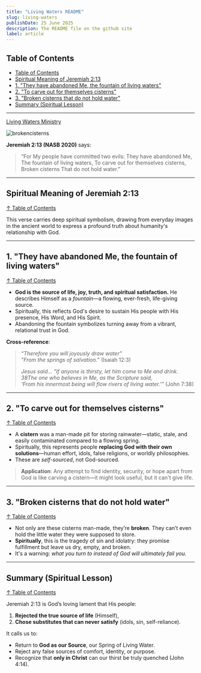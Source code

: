 ```yaml
---
title: "Living Waters README"
slug: living-waters
publishDate: 25 June 2025
description: The README file on the github site
label: article
---
```


## Table of Contents

- [Table of Contents](#table-of-contents)
- [Spiritual Meaning of Jeremiah 2:13](#spiritual-meaning-of-jeremiah-213)
- [1. "They have abandoned Me, the fountain of living waters"](#1-they-have-abandoned-me-the-fountain-of-living-waters)
- [2. "To carve out for themselves cisterns"](#2-to-carve-out-for-themselves-cisterns)
- [3. "Broken cisterns that do not hold water"](#3-broken-cisterns-that-do-not-hold-water)
- [Summary (Spiritual Lesson)](#summary-spiritual-lesson)

---

[Living Waters Ministry](https://ireaneus.git.io/LivingWaters/)

![brokencisterns](https://github.com/user-attachments/assets/5f1ea58f-2172-4b88-bede-76ac7b2e922e)

**Jeremiah 2:13 (NASB 2020)** says:

> “For My people have committed two evils:
> They have abandoned Me,
> The fountain of living waters,
> To carve out for themselves cisterns,
> Broken cisterns
> That do not hold water.”

---

## Spiritual Meaning of Jeremiah 2:13

[↑ Table of Contents](#table-of-contents)

This verse carries deep spiritual symbolism, drawing from everyday images in the ancient world to express a profound truth about humanity's relationship with God.

---

## 1. "They have abandoned Me, the fountain of living waters"

[↑ Table of Contents](#table-of-contents)

- **God is the source of life, joy, truth, and spiritual satisfaction.** He describes Himself as a *fountain*—a flowing, ever-fresh, life-giving source.
- Spiritually, this reflects God's desire to sustain His people with His presence, His Word, and His Spirit.
- Abandoning the fountain symbolizes turning away from a vibrant, relational trust in God.

**Cross-reference**:  
> *“Therefore you will joyously draw water"*  
> *"From the springs of salvation.”* (Isaiah 12:3)
>
> *Jesus said... "If anyone is thirsty, let him come to Me and drink. 38The one who believes in Me, as the Scripture said,  
> ‘From his innermost being will flow rivers of living water.’”* (John 7:38)

---

## 2. "To carve out for themselves cisterns"

[↑ Table of Contents](#table-of-contents)

- A **cistern** was a man-made pit for storing rainwater—static, stale, and easily contaminated compared to a flowing spring.
- Spiritually, this represents people **replacing God with their own solutions**—human effort, idols, false religions, or worldly philosophies.
- These are *self-sourced*, not God-sourced.

> **Application**: Any attempt to find identity, security, or hope apart from God is like carving a cistern—it might look useful, but it can't give life.

---

## 3. "Broken cisterns that do not hold water"

[↑ Table of Contents](#table-of-contents)

- Not only are these cisterns man-made, they’re **broken**. They can’t even hold the little water they were supposed to store.
- **Spiritually**, this is the tragedy of sin and idolatry: they promise fulfillment but leave us dry, empty, and broken.
- It's a warning: *what you turn to instead of God will ultimately fail you.*

---

## Summary (Spiritual Lesson)

[↑ Table of Contents](#table-of-contents)

Jeremiah 2:13 is God’s loving lament that His people:

1. **Rejected the true source of life** (Himself),
2. **Chose substitutes that can never satisfy** (idols, sin, self-reliance).

It calls us to:

- Return to **God as our Source**, our Spring of Living Water.
- Reject any false sources of comfort, identity, or purpose.
- Recognize that **only in Christ** can our thirst be truly quenched (John 4:14).
